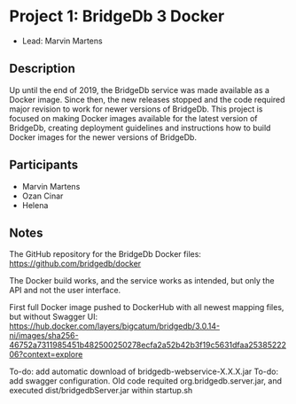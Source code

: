 # Project 1: BridgeDb 3 Docker

* Lead: Marvin Martens

## Description
Up until the end of 2019, the BridgeDb service was made available as a Docker image. Since then, the new releases stopped and the code required major revision to work for newer versions of BridgeDb. This project is focused on making Docker images available for the latest version of BridgeDb, creating deployment guidelines and instructions how to build Docker images for the newer versions of BridgeDb. 

## Participants
* Marvin Martens
* Ozan Cinar
* Helena

## Notes
The GitHub repository for the BridgeDb Docker files: https://github.com/bridgedb/docker

The Docker build works, and the service works as intended, but only the API and not the user interface. 

First full Docker image pushed to DockerHub with all newest mapping files, but without Swagger UI: https://hub.docker.com/layers/bigcatum/bridgedb/3.0.14-ni/images/sha256-46752a7311985451b482500250278ecfa2a52b42b3f19c5631dfaa2538522206?context=explore

To-do: add automatic download of bridgedb-webservice-X.X.X.jar
To-do: add swagger configuration. Old code requited org.bridgedb.server.jar, and executed dist/bridgedbServer.jar within startup.sh

